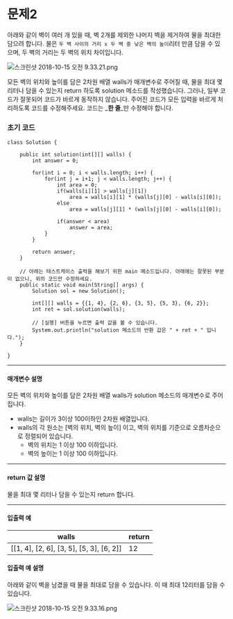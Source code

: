 # 문제2

아래와 같이 벽이 여러 개 있을 때, 벽 2개를 제외한 나머지 벽을 제거하여 물을 최대한 담으려 합니다. 물은 `두 벽 사이의 거리 x 두 벽 중 낮은 벽의 높이`리터 만큼 담을 수 있으며, 두 벽의 거리는 두 벽의 위치 차이입니다.

  ![스크린샷 2018-10-15 오전 9.33.21.png](https://grepp-programmers.s3.amazonaws.com/files/ybm/ed3547120e/3d38bd74-2521-4bcb-80ac-9e5715558d51.png)

모든 벽의 위치와 높이를 담은 2차원 배열 walls가 매개변수로 주어질 때, 물을 최대 몇 리터나 담을 수 있는지 return 하도록 solution 메소드를 작성했습니다. 그러나, 일부 코드가 잘못되어 코드가 바르게 동작하지 않습니다. 주어진 코드가 모든 입력을 바르게 처리하도록 코드를 수정해주세요. 코드는 _**한 줄**_만 수정해야 합니다.

### 초기 코드

```
class Solution {

    public int solution(int[][] walls) {
        int answer = 0;

        for(int i = 0; i < walls.length; i++) {
        	for(int j = i+1; j < walls.length; j++) {
        		int area = 0;
        		if(walls[i][1] > walls[j][1])
        			area = walls[i][1] * (walls[j][0] - walls[i][0]);
        		else
        			area = walls[j][1] * (walls[j][0] - walls[i][0]);

        		if(answer < area)
        			answer = area;
        	}
        }

        return answer;
    }

    // 아래는 테스트케이스 출력을 해보기 위한 main 메소드입니다. 아래에는 잘못된 부분이 없으니, 위의 코드만 수정하세요.
    public static void main(String[] args) {
    	Solution sol = new Solution();
      
    	int[][] walls = {{1, 4}, {2, 6}, {3, 5}, {5, 3}, {6, 2}};
    	int ret = sol.solution(walls);

    	// [실행] 버튼을 누르면 출력 값을 볼 수 있습니다.
    	System.out.println("solution 메소드의 반환 값은 " + ret + " 입니다.");
    }
    
}
```

---

#### 매개변수 설명

모든 벽의 위치와 높이를 담은 2차원 배열 walls가 solution 메소드의 매개변수로 주어집니다.
* walls는 길이가 3이상 100이하인 2차원 배열입니다.
* walls의 각 원소는 [벽의 위치, 벽의 높이] 이고, 벽의 위치를 기준으로 오름차순으로 정렬되어 있습니다.
    * 벽의 위치는 1 이상 100 이하입니다.
    * 벽의 높이는 1 이상 100 이하입니다.

---

#### return 값 설명

물을 최대 몇 리터나 담을 수 있는지 return 합니다.

---

#### 입출력 예

| walls                                 | return |
|------------------------------------------|--------|
| [[1, 4], [2, 6], [3, 5], [5, 3], [6, 2]] | 12     |

#### 입출력 예 설명

아래와 같이 벽을 남겼을 때 물을 최대로 담을 수 있습니다. 이 때 최대 12리터를 담을 수 있습니다.

  ![스크린샷 2018-10-15 오전 9.33.16.png](https://grepp-programmers.s3.amazonaws.com/files/ybm/56a9ac8e95/6b389bed-936d-40d0-abe2-b89000409703.png)
